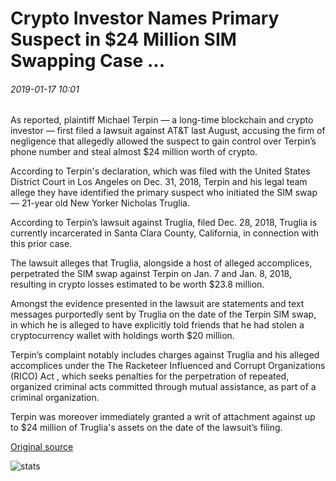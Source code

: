 # Crypto Investor Names Primary Suspect in $24 Million SIM Swapping Case ...

###### 2019-01-17 10:01

As reported, plaintiff Michael Terpin — a long-time blockchain and crypto investor — first filed a lawsuit against AT&T last August, accusing the firm of negligence that allegedly allowed the suspect to gain control over Terpin’s phone number and steal almost $24 million worth of crypto.

According to Terpin's declaration, which was filed with the United States District Court in Los Angeles on Dec. 31, 2018, Terpin and his legal team allege they have identified the primary suspect who initiated the SIM swap — 21-year old New Yorker Nicholas Truglia.

According to Terpin’s lawsuit against Truglia, filed Dec. 28, 2018, Truglia is currently incarcerated in Santa Clara County, California, in connection with this prior case.

The lawsuit alleges that Truglia, alongside a host of alleged accomplices, perpetrated the SIM swap against Terpin on Jan. 7 and Jan. 8, 2018, resulting in crypto losses estimated to be worth $23.8 million.

Amongst the evidence presented in the lawsuit are statements and text messages purportedly sent by Truglia on the date of the Terpin SIM swap, in which he is alleged to have explicitly told friends that he had stolen a cryptocurrency wallet with holdings worth $20 million.

Terpin’s complaint notably includes charges against Truglia and his alleged accomplices under the The Racketeer Influenced and Corrupt Organizations (RICO) Act , which seeks penalties for the perpetration of repeated, organized criminal acts committed through mutual assistance, as part of a criminal organization.

Terpin was moreover immediately granted a writ of attachment against up to $24 million of Truglia's assets on the date of the lawsuit’s filing.

[Original source](https://cointelegraph.com/news/crypto-investor-names-primary-suspect-in-24-million-sim-swapping-case)

![stats](https://c.statcounter.com/11760860/0/a89fa40b/1/ "stats")